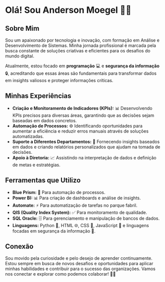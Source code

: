 # Olá! Sou Anderson Moegel 👋✨

## Sobre Mim
Sou um apaixonado por tecnologia e inovação, com formação em Análise e Desenvolvimento de Sistemas. Minha jornada profissional é marcada pela busca constante de soluções criativas e eficientes para os desafios do mundo digital. 

Atualmente, estou focado em **programação** 💻 e **segurança da informação** 🔒, acreditando que essas áreas são fundamentais para transformar dados em insights valiosos e proteger informações críticas.

## Minhas Experiências
- **Criação e Monitoramento de Indicadores (KPIs):** 📊 Desenvolvendo KPIs precisos para diversas áreas, garantindo que as decisões sejam baseadas em dados concretos.
- **Automação de Processos:** ⚙️ Identificando oportunidades para aumentar a eficiência e reduzir erros manuais através de soluções automatizadas.
- **Suporte a Diferentes Departamentos:** 🤝 Fornecendo insights baseados em dados e criando relatórios personalizados que ajudam na tomada de decisões.
- **Apoio à Diretoria:** 📈 Assistindo na interpretação de dados e definição de metas e estratégias.

## Ferramentas que Utilizo
- **Blue Prism:** 🤖 Para automação de processos.
- **Power BI:** 📊 Para criação de dashboards e análise de insights.
- **Automate:** ⚡ Para automatização de tarefas no parque fabril.
- **QIS (Quality Index System):** ✅ Para monitoramento de qualidade.
- **SQL Oracle:** 🗄️ Para gerenciamento e manipulação de bancos de dados.
- **Linguagens:** Python 🐍, HTML 🌐, CSS 🎨, JavaScript 📜 e linguagens focadas em segurança da informação 🔐.

## Conexão
Sou movido pela curiosidade e pelo desejo de aprender continuamente. Estou sempre em busca de novos desafios e oportunidades para aplicar minhas habilidades e contribuir para o sucesso das organizações. Vamos nos conectar e explorar como podemos colaborar! 🤗💬
